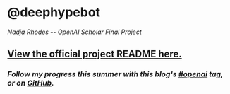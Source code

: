 # @deephypebot
_Nadja Rhodes -- OpenAI Scholar Final Project_

## [View the official project README here.](https://github.com/iconix/deephypebot/blob/master/proposal.md)

### _Follow my progress this summer with this blog's [#openai](https://iconix.github.io/tags/openai) tag, or on [GitHub](https://github.com/iconix/openai)._
